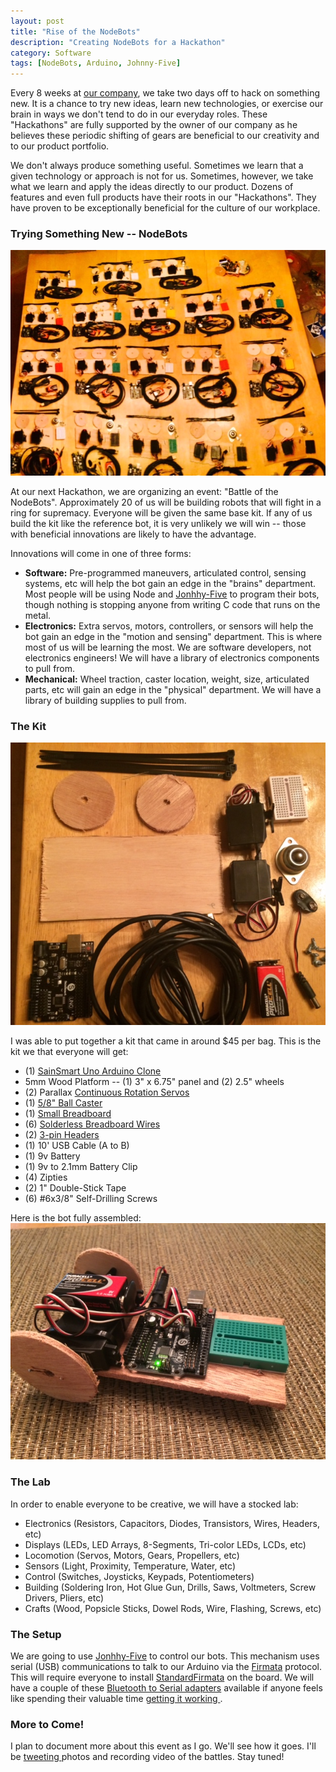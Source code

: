 ```yaml
---
layout: post
title: "Rise of the NodeBots"
description: "Creating NodeBots for a Hackathon"
category: Software
tags: [NodeBots, Arduino, Johnny-Five]
---
```


Every 8 weeks at [our company](http://letsfixhealthcare.com), we take two days off to hack on something new.  It is a chance to try new ideas, learn new technologies, or exercise our brain in ways we don't tend to do in our everyday roles.  These "Hackathons" are fully supported by the owner of our company as he believes these periodic shifting of gears are beneficial to our creativity and to our product portfolio.

We don't always produce something useful.  Sometimes we learn that a given technology or approach is not for us.  Sometimes, however, we take what we learn and apply the ideas directly to our product.  Dozens of features and even full products have their roots in our "Hackathons".  They have proven to be exceptionally beneficial for the culture of our workplace.

### Trying Something New -- NodeBots
![Nodebot Army](/images/nodebot-army.JPG)

At our next Hackathon, we are organizing an event: "Battle of the NodeBots".  Approximately 20 of us will be building robots that will fight in a ring for supremacy.  Everyone will be given the same base kit.  If any of us build the kit like the reference bot, it is very unlikely we will win -- those with beneficial innovations are likely to have the advantage.

Innovations will come in one of three forms:

- **Software:** Pre-programmed maneuvers, articulated control, sensing systems, etc will help the bot gain an edge in the "brains" department.  Most people will be using Node and [Jonhhy-Five](https://github.com/rwaldron/johnny-five) to program their bots, though nothing is stopping anyone from writing C code that runs on the metal.
- **Electronics:** Extra servos, motors, controllers, or sensors will help the bot gain an edge in the "motion and sensing" department. This is where most of us will be learning the most.  We are software developers, not electronics engineers!  We will have a library of electronics components to pull from.
- **Mechanical:** Wheel traction, caster location, weight, size, articulated parts, etc will gain an edge in the "physical" department.  We will have a library of building supplies to pull from.

### The Kit
![Nodebot Army](/images/nodebot-kit.JPG)

I was able to put together a kit that came in around $45 per bag.  This is the kit we that everyone will get:

- (1) [SainSmart Uno Arduino Clone](http://www.sainsmart.com/sainsmart-uno-r3-atmega328-au-development-board-compatible-with-arduino-uno-r3.html)
- 5mm Wood Platform -- (1) 3" x 6.75" panel and (2) 2.5" wheels
- (2) Parallax [Continuous Rotation Servos](http://www.parallax.com/product/900-00008)
- (1) [5/8" Ball Caster](http://www.amazon.com/TruePower-Roller-Ball-Transfer-Bearings/dp/B009KAQVWC/ref=sr_1_4)
- (1) [Small Breadboard](http://www.amazon.com/SYB-170-Color-Board-Small-Bread/dp/B00ARUF2JM/ref=sr_1_2)
- (6) [Solderless Breadboard Wires](http://www.amazon.com/Wosang-Solderless-Flexible-Breadboard-Jumper/dp/B005TZJ0AM/ref=pd_bxgy_e_img_y)
- (2) [3-pin Headers](http://www.amazon.com/5pcs-Angle-Single-Header-Strip/dp/B0079SK5MO/ref=sr_1_4)
- (1) 10' USB Cable (A to B)
- (1) 9v Battery
- (1) 9v to 2.1mm Battery Clip
- (4) Zipties
- (2) 1" Double-Stick Tape
- (6) #6x3/8" Self-Drilling Screws

Here is the bot fully assembled:
![Nodebot Army](/images/nodebot-assembled.JPG)

### The Lab
In order to enable everyone to be creative, we will have a stocked lab:
- Electronics (Resistors, Capacitors, Diodes, Transistors, Wires, Headers, etc)
- Displays (LEDs, LED Arrays, 8-Segments, Tri-color LEDs, LCDs, etc)
- Locomotion (Servos, Motors, Gears, Propellers, etc)
- Sensors (Light, Proximity, Temperature, Water, etc)
- Control (Switches, Joysticks, Keypads, Potentiometers)
- Building (Soldering Iron, Hot Glue Gun, Drills, Saws, Voltmeters, Screw Drivers, Pliers, etc)
- Crafts (Wood, Popsicle Sticks, Dowel Rods, Wire, Flashing, Screws, etc)

### The Setup
We are going to use [Jonhhy-Five](https://github.com/rwaldron/johnny-five) to control our bots.  This mechanism uses serial (USB) communications to talk to our Arduino via the [Firmata](http://firmata.org/wiki/Main_Page) protocol.  This will require everyone to install [StandardFirmata](https://github.com/firmata/arduino/blob/master/examples/StandardFirmata/StandardFirmata.ino) on the board.  We will have a couple of these [Bluetooth to Serial adapters](http://www.amazon.com/JY-MCU-Arduino-Bluetooth-Wireless-Serial/dp/B009DZQ4MG/ref=sr_1_1) available if anyone feels like spending their valuable time [getting it working ](https://github.com/rwaldron/johnny-five/wiki/JY-MCU-Bluetooth-Serial-Port-Module-Notes).

### More to Come!
I plan to document more about this event as I go.  We'll see how it goes.  I'll be [tweeting ](http://twitter.com/BrianGenisio) photos and recording video of the battles.  Stay tuned!